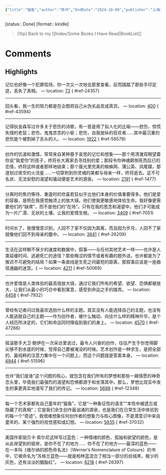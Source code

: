 ```yaml
---
{"title":"猫鱼","author":"陈冲","EndDate":"2024-10-08","publisher":"上海三联书店","dg-publish":true,"permalink":"/BookNotes/猫鱼/","dgPassFrontmatter":true,"noteIcon":""}
---
```


[status:: Done]
[format:: kindle]

>[!tip] Back to my [[Index/Some Books I Have Read\|BookList]]

# Comments


## Highlights

记忆也好像一个犯罪现场，你一次又一次地去那里查看，反而践踏了那些手印足迹，丢失了真相。 — location: [73]()
{ #ref-24357}


---
回头看，我一生的努力都是在企图把自己从伪劣品变成真货。 — location: [400]()
{ #ref-43594}


---
记得狄金森写过许多关于悲伤的诗歌，有一首是用了拟人化的比喻——悲伤，惊慌失措的老鼠；悲伤，鬼鬼祟祟的小偷；悲伤，自我放纵的狂欢者……其中最沉重的悲伤是个被割掉了舌头的人。 — location: [1922]()
{ #ref-58579}


---
创作的饥渴和激情，常常来自某种基于哀思的记忆和想象——那个用清澈双眼望着你说“我爱你”的孩子，终将长大离家去寻找别的爱；那段令你神魂颠倒死而后已的恋情，终将这样或者那样地结束；那个晨光里完美的蜘蛛网、蒲公英、凤尾蝶，那道划过夜空的火流星……一切穿刺到你灵魂的美都与母亲一样，终将逝去。这不可名状、无法安慰的渴望和骚动便是艺术的源泉。 — location: [2191]()
{ #ref-1477}


---
分离时的焦灼等待、重逢时的欣喜若狂似乎比他们本身的价值重要得多。他们是爱的容器，是照在我感觉触须上的放大镜。他们使我更敏感地体验生命。我好像更需要他们的“缺席”，而不是他们的“在场”。只有在我的思念和渴望中，他们才可能成为一片广漠、无状的土壤，让我的爱情生根。 — location: [3409]()
{ #ref-7051}


---
时间长了，我慢慢意识到，人回不了家不仅因为距离，而且因为岁月，人回不了家就像他们回不到母亲的腹中。 — location: [3641]()
{ #ref-26209}


---
生活在这样朝不保夕的速度和数据中，叙事——与任何其他艺术一样——也许是人类延缓时间、逃避死亡的途径？那些晦涩的情节或者有趣的题外话，也许都是为了推迟不可避免的结局？如果一条直线是生死之间最短的距离，那叙事应该是一座曲径通幽的迷宫。《 — location: [4211]()
{ #ref-50069}


---
也许爱情是人类体验的最高倍放大镜，通过它我们所有的希望、欲望、恐惧都被放大，让我们从最小的巧合中看到寓意，感受到命运之手的拨弄。 — location: [4458]()
{ #ref-7932}


---
曾经有记者问过我喜欢选拍什么样的主题。其实没有人能选择自己的主题，也没有人能逃脱自己的主题——作为创作者，被什么触动、向往什么样的精神升华，是个人经历所决定的，它们和命运同时降临到我们的身上。 — location: [4570]()
{ #ref-47266}


---
摇滚歌手大卫·鲍伊在一次采访里说过，最令人兴奋的创作，往往产生于你觉得脚尖够不到水底的时候，觉得自己要被淹没的时候。艺术创作是一种求生，是把全部的、最纯粹的注意力集中在一个问题上，而这个问题就是答案本身。 — location: [4944]()
{ #ref-51596}


---
也许“我们是谁”这个问题的核心，就包含在我们所有的梦想和那些一厢情愿的神奇念头里，毕竟我们最强烈的渴望和恐惧都源于和坐落其中。那么，梦想比现实中发生的事更真实地谱写了我们的传记。 — location: [5698]()
{ #ref-12348}


---
每一个艺术家都有自己童年的“猫鱼”，它是“一种象征性的语言”“本性中被遗忘或隐藏了的真相”；它是我们余生创作最汹涌的源泉，也是我们在日常生活中体验到的每一个“奇迹”。我很难想象任何创作者的想象力与核心图像，不是潜意识中来自童年的、某个强烈的视觉感知或幻想。 — location: [5935]()
{ #ref-37032}


---
美国作家丽贝卡·索尔尼这样写过蓝色：一种情绪的颜色、孤独和欲望的颜色，是从此岸望到的彼岸，是你不在了的地方…… 你不在了的地方——最深的蓝色——在一本叫《维尔纳的颜色命名法》（Werner’s Nomenclature of Colours）的书中，它被命名为“苏格兰蓝色——就是柏林蓝混合了相当一部分的丝绒黑，极少的灰色，还有淡淡的胭脂红”。 — location: [6218]()
{ #ref-26397}


---
